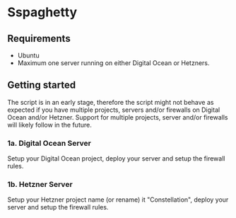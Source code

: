 # Sspaghetty

## Requirements

* Ubuntu
* Maximum one server running on either Digital Ocean or Hetzners.

## Getting started

The script is in an early stage, therefore the script might not behave as expected if you have multiple projects, servers and/or firewalls on Digital Ocean and/or Hetzner. Support for multiple projects, server and/or firewalls will likely follow in the future.

### 1a. Digital Ocean Server

Setup your Digital Ocean project, deploy your server and setup the firewall rules.

### 1b. Hetzner Server

Setup your Hetzner project name (or rename) it "Constellation", deploy your server and setup the firewall rules.
